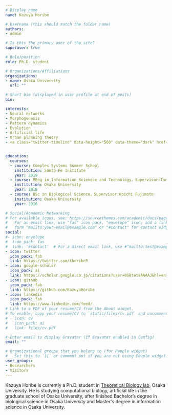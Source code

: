 ```yaml
---
# Display name
name: Kazuya Horibe

# Username (this should match the folder name)
authors:
- admin

# Is this the primary user of the site?
superuser: true

# Role/position
role: Ph.D. student

# Organizations/Affiliations
organizations:
- name: Osaka University
  url: ""

# Short bio (displayed in user profile at end of posts)
bio: 

interests:
- Neural networks
- Morphogenesis
- Pattern dynamics
- Evolution
- Artificial life
- Urban planning theory
- <a class="twitter-timeline" data-height="500" data-theme="dark" href="https://twitter.com/khoribe3?ref_src=twsrc%5Etfw">Tweets by khoribe3</a> <script async src="https://platform.twitter.com/widgets.js" charset="utf-8"></script>


education:
  courses:
  - course: Complex Systems Summer School
    institution: Santa Fe Institute
    year: 2019
  - course: MEng in Information Scienece and Technology，Supervisor:Taro Maeda
    institution: Osaka University
    year: 2018
  - course: BSc in Biological Science，Supervisor:Koichi Fujimoto
    institution: Osaka University
    year: 2016

# Social/Academic Networking
# For available icons, see: https://sourcethemes.com/academic/docs/page-builder/#icons
#   For an email link, use "fas" icon pack, "envelope" icon, and a link in the
#   form "mailto:your-email@example.com" or "#contact" for contact widget.
social:
#- icon: envelope
#  icon_pack: fas
#  link: '#contact'  # For a direct email link, use #"mailto:test@example.org".
- icon: twitter
  icon_pack: fab
  link: https://twitter.com/khoribe3
- icon: google-scholar
  icon_pack: ai
  link: https://scholar.google.co.jp/citations?user=0G8tetsAAAAJ&hl=en
- icon: github
  icon_pack: fab
  link: https://github.com/KazuyaHoribe
- icon: linkedin
  icon_pack: fab
  link: https://www.linkedin.com/feed/
# Link to a PDF of your resume/CV from the About widget.
# To enable, copy your resume/CV to `static/files/cv.pdf` and uncomment the lines below.
# - icon: cv
#   icon_pack: ai
#   link: files/cv.pdf

# Enter email to display Gravatar (if Gravatar enabled in Config)
email: ""

# Organizational groups that you belong to (for People widget)
#   Set this to `[]` or comment out if you are not using People widget.
user_groups:
- Researchers
- Visitors
---
```


Kazuya Horibe is currently a Ph.D. student in [Theoretical Biology lab](http://www.bio.sci.osaka-u.ac.jp/~fujimoto/), Osaka University. He is studying computational biology, artificial life in the graduate school of Osaka University, after finished Bachelor’s degree in biological science in Osaka University and Master's degree in information science in Osaka University.

